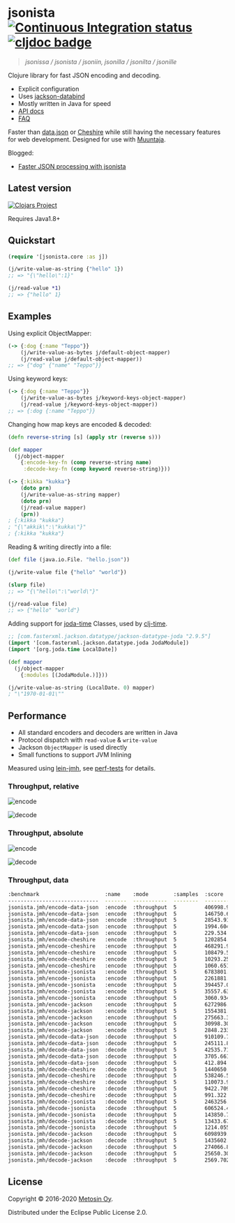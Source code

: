 # jsonista [![Continuous Integration status](https://img.shields.io/travis/metosin/jsonista.svg)](http://travis-ci.org/metosin/jsonista) [![cljdoc badge](https://cljdoc.xyz/badge/metosin/jsonista)](https://cljdoc.xyz/d/metosin/jsonista/CURRENT)

> *jsonissa / jsonista / jsoniin, jsonilla / jsonilta / jsonille*

Clojure library for fast JSON encoding and decoding.

* Explicit configuration
* Uses [jackson-databind](https://github.com/FasterXML/jackson-databind)
* Mostly written in Java for speed
* [API docs](https://cljdoc.org/d/metosin/jsonista/CURRENT/api/jsonista)
* [FAQ](https://cljdoc.org/d/metosin/jsonista/CURRENT/doc/frequently-asked-questions)

Faster than [data.json](https://github.com/clojure/data.json) or [Cheshire](https://github.com/dakrone/cheshire) while still having the necessary features for web development. Designed for use with [Muuntaja](https://github.com/metosin/muuntaja).

Blogged:
* [Faster JSON processing with jsonista](http://www.metosin.fi/blog/faster-json-processing-with-jsonista/)

## Latest version

[![Clojars Project](http://clojars.org/metosin/jsonista/latest-version.svg)](http://clojars.org/metosin/jsonista)

Requires Java1.8+

## Quickstart

```clojure
(require '[jsonista.core :as j])

(j/write-value-as-string {"hello" 1})
;; => "{\"hello\":1}"

(j/read-value *1)
;; => {"hello" 1}
```

## Examples

Using explicit ObjectMapper:

```clj
(-> {:dog {:name "Teppo"}}
    (j/write-value-as-bytes j/default-object-mapper)
    (j/read-value j/default-object-mapper))
;; => {"dog" {"name" "Teppo"}}
```

Using keyword keys:

```clj
(-> {:dog {:name "Teppo"}}
    (j/write-value-as-bytes j/keyword-keys-object-mapper)
    (j/read-value j/keyword-keys-object-mapper))
;; => {:dog {:name "Teppo"}}
```

Changing how map keys are encoded & decoded:

```clojure
(defn reverse-string [s] (apply str (reverse s)))

(def mapper
  (j/object-mapper
    {:encode-key-fn (comp reverse-string name)
     :decode-key-fn (comp keyword reverse-string)}))

(-> {:kikka "kukka"}
    (doto prn)
    (j/write-value-as-string mapper)
    (doto prn)
    (j/read-value mapper)
    (prn))
; {:kikka "kukka"}
; "{\"akkik\":\"kukka\"}"
; {:kikka "kukka"}
```

Reading & writing directly into a file:

```clojure
(def file (java.io.File. "hello.json"))

(j/write-value file {"hello" "world"})

(slurp file)
;; => "{\"hello\":\"world\"}"

(j/read-value file)
;; => {"hello" "world"}
```

Adding support for [joda-time](http://www.joda.org/joda-time) Classes, used by [clj-time](https://github.com/clj-time/clj-time).

```clj
;; [com.fasterxml.jackson.datatype/jackson-datatype-joda "2.9.5"]
(import '[com.fasterxml.jackson.datatype.joda JodaModule])
(import '[org.joda.time LocalDate])

(def mapper
  (j/object-mapper
    {:modules [(JodaModule.)]}))

(j/write-value-as-string (LocalDate. 0) mapper)
; "\"1970-01-01\""
```
## Performance

* All standard encoders and decoders are written in Java
* Protocol dispatch with `read-value` & `write-value`
* Jackson `ObjectMapper` is used directly
* Small functions to support JVM Inlining

Measured using [lein-jmh](https://github.com/jgpc42/lein-jmh),
see [perf-tests](/test/jsonista/jmh.clj) for details.

### Throughput, relative

![encode](/docs/json-encode.png)

![decode](/docs/json-decode.png)

### Throughput, absolute

![encode](/docs/json-encode-t.png)

![decode](/docs/json-decode-t.png)

### Throughput, data

```bash
:benchmark                     :name    :mode        :samples  :score              :score-error  :params
-----------------------------  -------  -----------  --------  ------------------  ------------  --------------
jsonista.jmh/encode-data-json  :encode  :throughput  5         406998.934   ops/s  152242.102    {:size "10b"}
jsonista.jmh/encode-data-json  :encode  :throughput  5         146750.626   ops/s  13532.113     {:size "100b"}
jsonista.jmh/encode-data-json  :encode  :throughput  5         28543.913    ops/s  5982.429      {:size "1k"}
jsonista.jmh/encode-data-json  :encode  :throughput  5         1994.604     ops/s  193.798       {:size "10k"}
jsonista.jmh/encode-data-json  :encode  :throughput  5         229.534      ops/s  3.574         {:size "100k"}
jsonista.jmh/encode-cheshire   :encode  :throughput  5         1202854.746  ops/s  63201.698     {:size "10b"}
jsonista.jmh/encode-cheshire   :encode  :throughput  5         468291.944   ops/s  37267.515     {:size "100b"}
jsonista.jmh/encode-cheshire   :encode  :throughput  5         108479.571   ops/s  2483.284      {:size "1k"}
jsonista.jmh/encode-cheshire   :encode  :throughput  5         10293.254    ops/s  92.099        {:size "10k"}
jsonista.jmh/encode-cheshire   :encode  :throughput  5         1060.651     ops/s  4.026         {:size "100k"}
jsonista.jmh/encode-jsonista   :encode  :throughput  5         6783801.957  ops/s  54798.388     {:size "10b"}
jsonista.jmh/encode-jsonista   :encode  :throughput  5         2261881.877  ops/s  41683.847     {:size "100b"}
jsonista.jmh/encode-jsonista   :encode  :throughput  5         394457.058   ops/s  4225.290      {:size "1k"}
jsonista.jmh/encode-jsonista   :encode  :throughput  5         35557.637    ops/s  532.431       {:size "10k"}
jsonista.jmh/encode-jsonista   :encode  :throughput  5         3060.934     ops/s  101.250       {:size "100k"}
jsonista.jmh/encode-jackson    :encode  :throughput  5         6272986.538  ops/s  8067758.467   {:size "10b"}
jsonista.jmh/encode-jackson    :encode  :throughput  5         1554381.542  ops/s  2291008.911   {:size "100b"}
jsonista.jmh/encode-jackson    :encode  :throughput  5         275663.380   ops/s  258073.341    {:size "1k"}
jsonista.jmh/encode-jackson    :encode  :throughput  5         30998.301    ops/s  7629.493      {:size "10k"}
jsonista.jmh/encode-jackson    :encode  :throughput  5         2848.233     ops/s  248.972       {:size "100k"}
jsonista.jmh/decode-data-json  :decode  :throughput  5         910109.735   ops/s  5590.181      {:size "10b"}
jsonista.jmh/decode-data-json  :decode  :throughput  5         245111.831   ops/s  2604.368      {:size "100b"}
jsonista.jmh/decode-data-json  :decode  :throughput  5         42535.710    ops/s  647.046       {:size "1k"}
jsonista.jmh/decode-data-json  :decode  :throughput  5         3705.661     ops/s  21.401        {:size "10k"}
jsonista.jmh/decode-data-json  :decode  :throughput  5         412.894      ops/s  4.897         {:size "100k"}
jsonista.jmh/decode-cheshire   :decode  :throughput  5         1440650.958  ops/s  63665.904     {:size "10b"}
jsonista.jmh/decode-cheshire   :decode  :throughput  5         538246.521   ops/s  5078.053      {:size "100b"}
jsonista.jmh/decode-cheshire   :decode  :throughput  5         110073.963   ops/s  4482.999      {:size "1k"}
jsonista.jmh/decode-cheshire   :decode  :throughput  5         9422.709     ops/s  763.989       {:size "10k"}
jsonista.jmh/decode-cheshire   :decode  :throughput  5         991.322      ops/s  65.215        {:size "100k"}
jsonista.jmh/decode-jsonista   :decode  :throughput  5         2463256.808  ops/s  233941.924    {:size "10b"}
jsonista.jmh/decode-jsonista   :decode  :throughput  5         606524.401   ops/s  24347.671     {:size "100b"}
jsonista.jmh/decode-jsonista   :decode  :throughput  5         143850.780   ops/s  26755.413     {:size "1k"}
jsonista.jmh/decode-jsonista   :decode  :throughput  5         13433.671    ops/s  1946.566      {:size "10k"}
jsonista.jmh/decode-jsonista   :decode  :throughput  5         1214.055     ops/s  204.500       {:size "100k"}
jsonista.jmh/decode-jackson    :decode  :throughput  5         6098939.624  ops/s  768530.918    {:size "10b"}
jsonista.jmh/decode-jackson    :decode  :throughput  5         1435602.777  ops/s  20860.504     {:size "100b"}
jsonista.jmh/decode-jackson    :decode  :throughput  5         274066.827   ops/s  2922.479      {:size "1k"}
jsonista.jmh/decode-jackson    :decode  :throughput  5         25650.308    ops/s  1388.505      {:size "10k"}
jsonista.jmh/decode-jackson    :decode  :throughput  5         2569.702     ops/s  13.894        {:size "100k"}
```

## License

Copyright &copy; 2016-2020 [Metosin Oy](http://www.metosin.fi).

Distributed under the Eclipse Public License 2.0.
